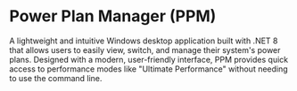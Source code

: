 # Power Plan Manager (PPM)
A lightweight and intuitive Windows desktop application built with .NET 8 that allows users to easily view, switch, and manage their system's power plans. Designed with a modern, user-friendly interface, PPM provides quick access to performance modes like "Ultimate Performance" without needing to use the command line.
